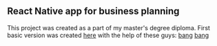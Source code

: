 ## React Native app for business planning
This project was created as a part of my master's degree diploma. 
First basic version was created [here](https://github.com/hypersasha/crona "here") with the help of these guys: [bang](https://github.com/hypersasha "bang") [bang](https://github.com/ToTheHit "bang")
